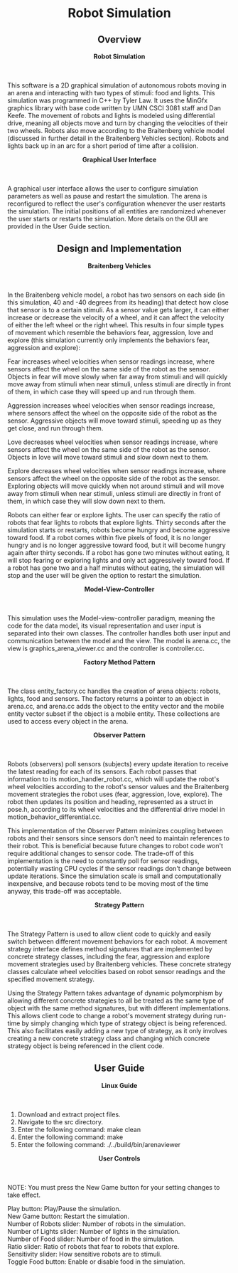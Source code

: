 <center><b><h1>Robot Simulation</h1></b></center>

<center><b><h2>Overview</h2></b></center>

<center><b>Robot Simulation</b></center><br><br>

This software is a 2D graphical simulation of autonomous robots moving in an arena and interacting with two types of stimuli: food and lights. This simulation was programmed in C++ by Tyler Law.  It uses the MinGfx graphics library with base code written by UMN CSCI 3081 staff and Dan Keefe. The movement of robots and lights is modeled using differential drive, meaning all objects move and turn by changing the velocities of their two wheels. Robots also move according to the Braitenberg vehicle model (discussed in further detail in the Braitenberg Vehicles section). Robots and lights back up in an arc for a short period of time after a collision.

<center><b>Graphical User Interface</b></center><br><br>

A graphical user interface allows the user to configure simulation parameters as well as pause and restart the simulation. The arena is reconfigured to reflect the user's configuration whenever the user restarts the simulation. The initial positions of all entities are randomized whenever the user starts or restarts the simulation. More details on the GUI are provided in the User Guide section.

<center><b><h2>Design and Implementation</h2></b></center>

<center><b>Braitenberg Vehicles</b></center><br><br>

In the Braitenberg vehicle model, a robot has two sensors on each side (in this simulation, 40 and -40 degrees from its heading) that detect how close that sensor is to a certain stimuli. As a sensor value gets larger, it can either increase or decrease the velocity of a wheel, and it can affect the velocity of either the left wheel or the right wheel. This results in four simple types of movement which resemble the behaviors fear, aggression, love and explore (this simulation currently only implements the behaviors fear, aggression and explore):

Fear increases wheel velocities when sensor readings increase, where sensors affect the wheel on the same side of the robot as the sensor. Objects in fear will move slowly when far away from stimuli and will quickly move away from stimuli when near stimuli, unless stimuli are directly in front of them, in which case they will speed up and run through them.

Aggression increases wheel velocities when sensor readings increase, where sensors affect the wheel on the opposite side of the robot as the sensor. Aggressive objects will move toward stimuli, speeding up as they get close, and run through them.

Love decreases wheel velocities when sensor readings increase, where sensors affect the wheel on the same side of the robot as the sensor. Objects in love will move toward stimuli and slow down next to them.

Explore decreases wheel velocities when sensor readings increase, where sensors affect the wheel on the opposite side of the robot as the sensor. Exploring objects will move quickly when not around stimuli and will move away from stimuli when near stimuli, unless stimuli are directly in front of them, in which case they will slow down next to them.

Robots can either fear or explore lights. The user can specify the ratio of robots that fear lights to robots that explore lights. Thirty seconds after the simulation starts or restarts, robots become hungry and become aggressive toward food. If a robot comes within five pixels of food, it is no longer hungry and is no longer aggressive toward food, but it will become hungry again after thirty seconds. If a robot has gone two minutes without eating, it will stop fearing or exploring lights and only act aggressively toward food. If a robot has gone two and a half minutes without eating, the simulation will stop and the user will be given the option to restart the simulation.

<center><b>Model-View-Controller</b></center><br><br>

This simulation uses the Model-view-controller paradigm, meaning the code for the data model, its visual representation and user input is separated into their own classes. The controller handles both user input and communication between the model and the view. The model is arena.cc, the view is graphics_arena_viewer.cc and the controller is controller.cc.

<center><b>Factory Method Pattern</b></center><br><br>

The class entity_factory.cc handles the creation of arena objects: robots, lights, food and sensors. The factory returns a pointer to an object in arena.cc, and arena.cc adds the object to the entity vector and the mobile entity vector subset if the object is a mobile entity. These collections are used to access every object in the arena.

<center><b>Observer Pattern</b></center><br><br>

Robots (observers) poll sensors (subjects) every update iteration to receive the latest reading for each of its sensors. Each robot passes that information to its motion_handler_robot.cc, which will update the robot's wheel velocities according to the robot's sensor values and the Braitenberg movement strategies the robot uses (fear, aggression, love, explore). The robot then updates its position and heading, represented as a struct in pose.h, according to its wheel velocities and the differential drive model in motion_behavior_differential.cc.

This implementation of the Observer Pattern minimizes coupling between robots and their sensors since sensors don't need to maintain references to their robot. This is beneficial because future changes to robot code won't require additional changes to sensor code. The trade-off of this implementation is the need to constantly poll for sensor readings, potentially wasting CPU cycles if the sensor readings don't change between update iterations. Since the simulation scale is small and computationally inexpensive, and because robots tend to be moving most of the time anyway, this trade-off was acceptable.

<center><b>Strategy Pattern</b></center><br><br>

The Strategy Pattern is used to allow client code to quickly and easily switch between different movement behaviors for each robot. A movement strategy interface defines method signatures that are implemented by concrete strategy classes, including the fear, aggression and explore movement strategies used by Braitenberg vehicles. These concrete strategy classes calculate wheel velocities based on robot sensor readings and the specified movement strategy.

Using the Strategy Pattern takes advantage of dynamic polymorphism by allowing different concrete strategies to all be treated as the same type of object with the same method signatures, but with different implementations. This allows client code to change a robot's movement strategy during run-time by simply changing which type of strategy object is being referenced. This also facilitates easily adding a new type of strategy, as it only involves creating a new concrete strategy class and changing which concrete strategy object is being referenced in the client code.

<center><b><h2>User Guide</h2></b></center>

<center><b>Linux Guide</b></center><br><br>

1) Download and extract project files.<br>
2) Navigate to the src directory.<br>
3) Enter the following command: make clean<br>
4) Enter the following command: make<br>
5) Enter the following command: ./../build/bin/arenaviewer

<center><b>User Controls</b></center><br><br>

NOTE: You must press the New Game button for your setting changes to take effect.

Play button: Play/Pause the simulation.<br>
New Game button: Restart the simulation.<br>
Number of Robots slider: Number of robots in the simulation.<br>
Number of Lights slider: Number of lights in the simulation.<br>
Number of Food slider: Number of food in the simulation.<br>
Ratio slider: Ratio of robots that fear to robots that explore.<br>
Sensitivity slider: How sensitive robots are to stimuli.<br>
Toggle Food button: Enable or disable food in the simulation.
